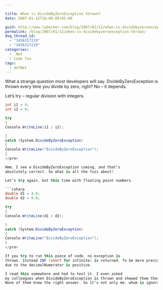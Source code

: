 ```yaml
---

title: When is DivideByZeroException thrown?
date: 2007-01-12T16:00:05+01:00

guid: http://www.lybecker.com/blog/2007/01/12/when-is-dividebyzeroexception-thrown/
permalink: /blog/2007/01/12/when-is-dividebyzeroexception-thrown/
dsq_thread_id:
  - "3456317219"
  - "3456317219"
categories:
  - .Net
  - Code fun
tags:
  - dotNet
---
```

What a strange question most developers will say. DivideByZeroException
is thrown every time you divide by zero, right? No – it depends.

Let’s try &#8211; regular division with integers.

```csharp
int i1 = 4;
int i2 = 0;

try
{
Console.WriteLine(i1 / i2);

}
catch (System.DivideByZeroException)
{
Console.WriteLine("DivideByZeroException");
}
</pre>

Hmm, I see a DivideByZeroException coming, and that’s
absolutely correct. So what is all the fuzz about?

Let’s try again, but this time with floating point numbers.

```csharp
double d1 = 4.0;
double d2 = 0.0;

try
{
Console.WriteLine(d1 / d2);

}
catch (System.DivideByZeroException)
{
Console.WriteLine("DivideByZeroException");
}
</pre>

If you try to run this piece of code, no exception is
thrown. Instead INF (short for infinite) is returned. To be more precise a PositiveInfinity,
due to the decimalNumerator is positive.

I read this somewhere and had to test it. I even asked
my colleagues when DivideByZeroException is thrown and showed them these code examples.
None of them knew the right answer. So it’s not only me, whom is ignorant. 🙂
